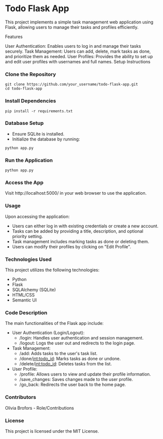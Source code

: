 # Todo Flask App

This project implements a simple task management web application using Flask, allowing users to manage their tasks and profiles efficiently.

Features

User Authentication: Enables users to log in and manage their tasks securely.
Task Management: Users can add, delete, mark tasks as done, and prioritize them as needed.
User Profiles: Provides the ability to set up and edit user profiles with usernames and full names.
Setup Instructions

### Clone the Repository
```
git clone https://github.com/your_username/todo-flask-app.git
cd todo-flask-app
```
### Install Dependencies
```
pip install -r requirements.txt
```
### Database Setup
* Ensure SQLite is installed.
* Initialize the database by running:
```
python app.py
```
### Run the Application
```
python app.py
```
### Access the App
Visit http://localhost:5000/ in your web browser to use the application.

### Usage

Upon accessing the application:

* Users can either log in with existing credentials or create a new account.
* Tasks can be added by providing a title, description, and optional priority setting.
* Task management includes marking tasks as done or deleting them.
* Users can modify their profiles by clicking on "Edit Profile".

### Technologies Used

This project utilizes the following technologies:

* Python
* Flask
* SQLAlchemy (SQLite)
* HTML/CSS
* Semantic UI

### Code Description

The main functionalities of the Flask app include:

* User Authentication (Login/Logout):
  * /login: Handles user authentication and session management.
  * /logout: Logs the user out and redirects to the login page.
* Task Management:
  * /add: Adds tasks to the user's task list.
  * /done/<int:todo_id>: Marks tasks as done or undone.
  * /delete/<int:todo_id>: Deletes tasks from the list.
* User Profile:
  * /profile: Allows users to view and update their profile information.
  * /save_changes: Saves changes made to the user profile.
  * /go_back: Redirects the user back to the home page.

### Contributors

Olivia Brofors - Role/Contributions

### License

This project is licensed under the MIT License.

